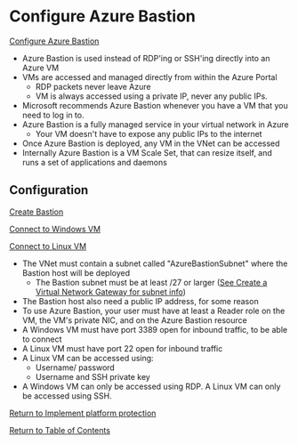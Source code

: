 # Configure Azure Bastion

[Configure Azure Bastion](https://www.youtube.com/watch?v=WElUQm02BTU&list=PLLasX02E8BPDT2Z2pdCHNCkENpcQWy5n6&index=79)

* Azure Bastion is used instead of RDP'ing or SSH'ing directly into an Azure VM
* VMs are accessed and managed directly from within the Azure Portal
   * RDP packets never leave Azure
   * VM is always accessed using a private IP, never any public IPs.
* Microsoft recommends Azure Bastion whenever you have a VM that you need to log in to.
* Azure Bastion is a fully managed service in your virtual network in Azure
   * Your VM doesn't have to expose any public IPs to the internet
* Once Azure Bastion is deployed, any VM in the VNet can be accessed
* Internally Azure Bastion is a VM Scale Set, that can resize itself, and runs a set of applications and daemons

## Configuration

[Create Bastion](https://docs.microsoft.com/en-us/azure/bastion/tutorial-create-host-portal)

[Connect to Windows VM](https://docs.microsoft.com/en-us/azure/bastion/bastion-connect-vm-rdp)

[Connect to Linux VM](https://docs.microsoft.com/en-us/azure/bastion/bastion-connect-vm-ssh)

* The VNet must contain a subnet called "AzureBastionSubnet" where the Bastion host will be deployed
   * The Bastion subnet must be at least /27 or larger ([See Create a Virtual Network Gateway for subnet info](10-Secure%20the%20connectivity%20of%20virtual%20networks%20(VPN%20authentication,%20Express%20Route%20encryption).md#vpn))
* The Bastion host also need a public IP address, for some reason
* To use Azure Bastion, your user must have at least a Reader role on the VM, the VM's private NIC, and on the Azure Bastion resource
* A Windows VM must have port 3389 open for inbound traffic, to be able to connect
* A Linux VM must have port 22 open for inbound traffic
* A Linux VM can be accessed using:
   * Username/ password
   * Username and SSH private key
* A Windows VM can only be accessed using RDP. A Linux VM can only be accessed using SSH.

[Return to Implement platform protection](README.md)

[Return to Table of Contents](../README.md)